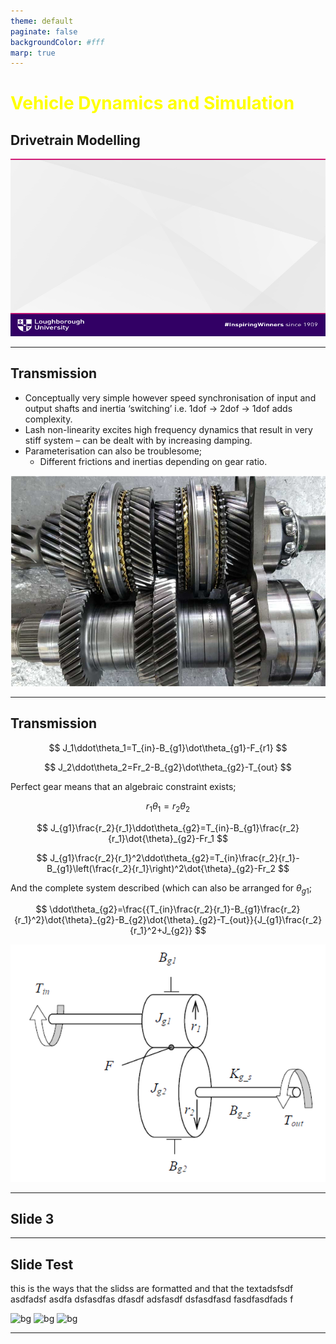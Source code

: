 ```yaml
---
theme: default
paginate: false
backgroundColor: #fff
marp: true
---
```


<!-- Scoped style -->
<style scoped>
h1 {
  color: yellow;
}
</style>


# Vehicle Dynamics and Simulation

## Drivetrain Modelling

![bg](LU_background.png)

---

## Transmission

* Conceptually very simple however speed synchronisation of input and output shafts and inertia ‘switching’ i.e. 1dof -> 2dof -> 1dof adds complexity.
* Lash non-linearity excites high frequency dynamics that result in very stiff system – can be dealt with by increasing damping.
* Parameterisation can also be troublesome;
  * Different frictions and inertias depending on gear ratio.

![bg right:33%](transmission.png)

---
<!-- Scoped style -->
<style scoped>
section {
  font-size:1.5em
}
</style>

## Transmission

$$
J_1\ddot\theta_1=T_{in}-B_{g1}\dot\theta_{g1}-F_{r1}
$$

$$
J_2\ddot\theta_2=Fr_2-B_{g2}\dot\theta_{g2}-T_{out}
$$

Perfect gear means that an algebraic constraint exists;

$$
r_1\theta_1=r_2\theta_2
$$

$$
J_{g1}\frac{r_2}{r_1}\ddot\theta_{g2}=T_{in}-B_{g1}\frac{r_2}{r_1}\dot{\theta}_{g2}-Fr_1
$$

$$
J_{g1}\frac{r_2}{r_1}^2\ddot\theta_{g2}=T_{in}\frac{r_2}{r_1}-B_{g1}\left(\frac{r_2}{r_1}\right)^2\dot{\theta}_{g2}-Fr_2
$$

And the complete system described (which can also be arranged for $\theta_{g1}$;

$$
\ddot\theta_{g2}=\frac{{T_{in}\frac{r_2}{r_1}-B_{g1}\frac{r_2}{r_1}^2}\dot{\theta}_{g2}-B_{g2}\dot{\theta}_{g2}-T_{out}}{J_{g1}\frac{r_2}{r_1}^2+J_{g2}}
$$

![bg right:33% 105%](transmission_schematic.png)

---

## Slide 3

---

## Slide Test

this is the ways that the slidss are formatted and that the textadsfsdf asdfadsf asdfa dsfasdfas dfasdf adsfasdf dsfasdfasd fasdfasdfads f

![bg](https://fakeimg.pl/800x600/0288d1/fff/?text=Help)
![bg](https://fakeimg.pl/800x600/02669d/fff/?text=me)
![bg](https://fakeimg.pl/800x600/67b8e3/fff/?text=please)

___
